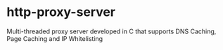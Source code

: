 # http-proxy-server
Multi-threaded proxy server developed in C that supports DNS Caching, Page Caching and IP Whitelisting
